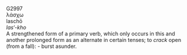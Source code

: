 <body>
  <p>G2997<br>  λάσχω  <br> laschō  <br><i>las‘-kho </i><br>A strengthened form of a primary verb, which only occurs in this and another prolonged form as an alternate in certain tenses; to <i>crack</i> open (from a fall): - burst asunder.<br></p>
 </body>